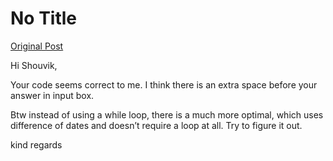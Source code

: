 # No Title

[Original Post](https://discourse.onlinedegree.iitm.ac.in/t/161083/36)

<p>Hi Shouvik,</p>
<p>Your code seems correct to me. I think there is an extra space before your answer in input box.</p>
<p>Btw instead of using a while loop, there is a much more optimal, which uses difference of dates and doesn’t require a loop at all. Try to figure it out.</p>
<p>kind regards</p>